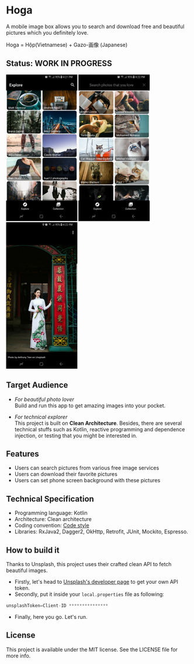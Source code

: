 # Hoga
A mobile image box allows you to search and download free and beautiful pictures which you definitely love. 

Hoga = Hộp(Vietnamese) + Gazo-画像 (Japanese)

## Status: WORK IN PROGRESS

<img src="art/hoga_shot_1.png" height="400"/> <img src="art/hoga_shot_2.png" height="400"/> <img src="art/hoga_shot_3.png" height="400"/>

## Target Audience
* *For beautiful photo lover*  
Build and run this app to get amazing images into your pocket. 

* *For technical explorer*  
This project is built on **Clean Architecture**. 
Besides, there are several technical stuffs such as Kotlin, reactive programming and dependence injection, or testing that you might be interested in.

## Features
- Users can search pictures from various free image services
- Users can download their favorite pictures
- Users can set phone screen background with these pictures

## Technical Specification
* Programming language: Kotlin
* Architecture: Clean architecture
* Coding convention: [Code style](https://github.com/mcrafts/mobile-guidelines/blob/master/android-code-conventions.md)
* Libraries: RxJava2, Dagger2, OkHttp, Retrofit, JUnit, Mockito, Espresso.

## How to build it

Thanks to Unsplash, this project uses their crafted clean API to fetch beautiful images.  
- Firstly, let's head to [Unsplash's developer page](https://unsplash.com/developers) to get your own API token.  
- Secondly, put it inside your `local.properties` file as following:
```gradle
unsplashToken=Client-ID ***************
```  
- Finally, here you go. Let's run.

## License
This project is available under the MIT license. See the LICENSE file for more info.
